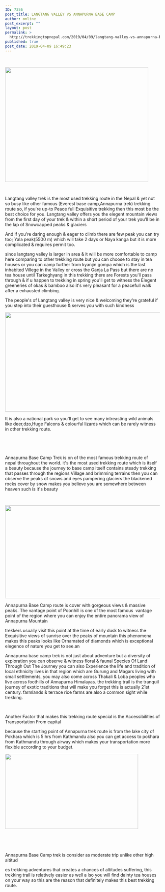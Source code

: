 ```yaml
---
ID: 7356
post_title: LANGTANG VALLEY VS ANNAPURNA BASE CAMP
author: online
post_excerpt: ""
layout: post
permalink: >
  http://trekkingtopnepal.com/2019/04/09/langtang-valley-vs-annapurna-base-camp/
published: true
post_date: 2019-04-09 16:49:23
---
```

&nbsp;

<img class=" wp-image-7360 alignright" src="http://trekkingtopnepal.com/wp-content/uploads/2019/04/himal-300x240.jpg" alt="" width="466" height="373" data-wp-pid="7360" />

&nbsp;

Langtang valley trek is the most used trekking route in the Nepal &amp; yet not so busy like other famous (Everest base camp,Annapurna trek) trekking route so, if you're up-to Peace full Exquisitive trekking then this most be the best choice for you. Langtang valley offers you the elegent mountain views from the first day of your trek &amp; within a short period of your trek you'll be in the lap of Snowcapped peaks &amp; glaciers

And if you're daring enough &amp; eager to climb there are few peak you can try too; Yala peak(5500 m) which will take 2 days or Naya kanga but it is more complicated &amp; requires permit too.

since langtang valley is larger in area &amp; it will be more comfortable to camp here comparing to other trekking route but you can choose to stay in tea houses or you can camp further from kyanjin gompa which is the last inhabited Villege in the Valley or cross the Ganja La Pass but there are no tea house until Tarkeghyang in this trekking there are Forests you'll pass through &amp; if u happen to trekking in spring you'll get to witness the Elegent greeneries of okas &amp; bamboo also it's very pleasant for a peacefull walk after a exhausted climbing.

The people's of Langtang valley is very nice &amp; welcoming they're grateful if you step into their guesthouse &amp; serves you with such kindness

<img class="wp-image-7359 aligncenter" src="http://trekkingtopnepal.com/wp-content/uploads/2019/04/Ghoda-tabela-langtang-valley-trek-300x169.jpg" alt="" width="574" height="323" data-wp-pid="7359" />

It is also a national park so you'll get to see many intreasting wild animals like deer,dzo,Huge Falcons &amp; colourful lizards which can be rarely witness in other trekking route.

&nbsp;

&nbsp;

Annapurna Base Camp Trek is on of the most famous trekking route of nepal throughout the world. it's the most used trekking route which is itself a beauty because the journey to base camp itself contains steady trekking that passes through the regions Village and brimming terrains then you can observe the peaks of snows and eyes pampering glaciers the blackened rocks cover by snow makes you believe you are somewhere between heaven such is it's beauty

&nbsp;

<img class="wp-image-7378 alignright" src="http://trekkingtopnepal.com/wp-content/uploads/2019/04/annapurna-base-camp-trek-800x420-300x158.jpg" alt="" width="573" height="302" data-wp-pid="7378" />

Annapurna Base Camp route is cover with gorgeous views &amp; massive peaks. The vantage point of Poonhill is one of the most famous  vantage point of the region where you can enjoy the entire panorama view of Annapurna Mountain

trekkers usually visit this point at the time of early dusk to witness the Exquisitive views of sunrise over the peaks of mountain this phenomena makes this peaks looks like Ornamated of diamonds which is exceptional elegence of nature you get to see.an

Annapurna base camp trek is not just about adventure but a diversity of exploration you can observe &amp; witness floral &amp; faunal Species Of Land Through Out The Journey you can also Experience the life and tradition of local ethnicity lives in that region which are Gurung and Magars living with small settlements, you may also come across Thakali &amp; Loba peoples who live across foothills of Annapurna Himalayas. the trekking trail is the tranquil journey of exotic traditions that will make you forget this is actually 21st century. farmlands &amp; terrace rice farms are also a common sight while trekking.

&nbsp;

Another Factor that makes this trekking route special is the Accessibilities of Transportation From capital

because the starting point of Annapurna trek route is from the lake city of Pokhara which is 5 hrs from Kathmandu also you can get access to pokhara from Kathmandu through airway which makes your transportation more flexible according to your budget.

<img class=" wp-image-7379 alignright" src="http://trekkingtopnepal.com/wp-content/uploads/2019/04/base1-300x169.jpg" alt="" width="433" height="244" data-wp-pid="7379" />

&nbsp;

&nbsp;

Annapurna Base Camp trek is consider as moderate trip unlike other high altitud

es trekking adventures that creates a chances of altitudes suffering, this trekking trail is relatively easier as well a lso you will find dainty tea houses on your way so this are the reason that definitely makes this best trekking route.

&nbsp;

&nbsp;